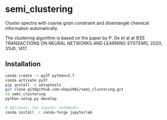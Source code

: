 # semi_clustering
Cluster spectra with coarse grain constraint and disentangle chemical information automatically.

The clustering algorithm is based on the paper by P. Ge et al at IEEE TRANSACTIONS ON NEURAL NETWORKS AND LEARNING SYSTEMS, 2020, 31(4), 1417.

## Installation

```bash
conda create -n py37 python=3.7
conda activate py37
pip install -U setuptools
git clone git@github.com:xhqu1981/semi_clustering.git
cd semi_clustering
python setup.py develop

# Optional, for Jupyter notebooks
conda install -c conda-forge jupyterlab
```
